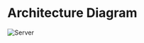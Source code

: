 # Architecture Diagram

![Server](https://github.com/user-attachments/assets/c4054970-09d5-4ce1-adab-fa20971f10e6)
